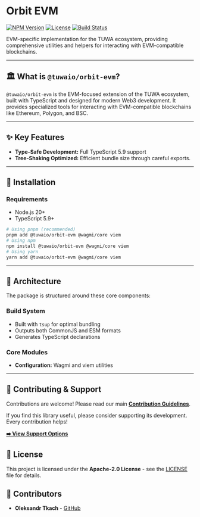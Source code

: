 # Orbit EVM

[![NPM Version](https://img.shields.io/npm/v/@tuwaio/orbit-evm.svg)](https://www.npmjs.com/package/@tuwaio/orbit-evm)
[![License](https://img.shields.io/npm/l/@tuwaio/orbit-evm.svg)](./LICENSE)
[![Build Status](https://img.shields.io/github/actions/workflow/status/TuwaIO/orbit/release.yml?branch=main)](https://github.com/TuwaIO/orbit/actions)

EVM-specific implementation for the TUWA ecosystem, providing comprehensive utilities and helpers for interacting with EVM-compatible blockchains.

---

## 🏛️ What is `@tuwaio/orbit-evm`?

`@tuwaio/orbit-evm` is the EVM-focused extension of the TUWA ecosystem, built with TypeScript and designed for modern Web3 development. It provides specialized tools for interacting with EVM-compatible blockchains like Ethereum, Polygon, and BSC.

---

## ✨ Key Features

- **Type-Safe Development:** Full TypeScript 5.9 support
- **Tree-Shaking Optimized:** Efficient bundle size through careful exports.

---

## 💾 Installation

### Requirements
- Node.js 20+
- TypeScript 5.9+

```bash
# Using pnpm (recommended)
pnpm add @tuwaio/orbit-evm @wagmi/core viem
# Using npm
npm install @tuwaio/orbit-evm @wagmi/core viem
# Using yarn
yarn add @tuwaio/orbit-evm @wagmi/core viem
```

---

## 🔧 Architecture

The package is structured around these core components:

### Build System
- Built with `tsup` for optimal bundling
- Outputs both CommonJS and ESM formats
- Generates TypeScript declarations

### Core Modules
- **Configuration:** Wagmi and viem utilities
---

## 🤝 Contributing & Support

Contributions are welcome! Please read our main **[Contribution Guidelines](https://github.com/TuwaIO/workflows/blob/main/CONTRIBUTING.md)**.

If you find this library useful, please consider supporting its development. Every contribution helps!

[**➡️ View Support Options**](https://github.com/TuwaIO/workflows/blob/main/Donation.md)

## 📄 License

This project is licensed under the **Apache-2.0 License** - see the [LICENSE](./LICENSE) file for details.

## 👥 Contributors

- **Oleksandr Tkach** - [GitHub](https://github.com/Argeare5)
